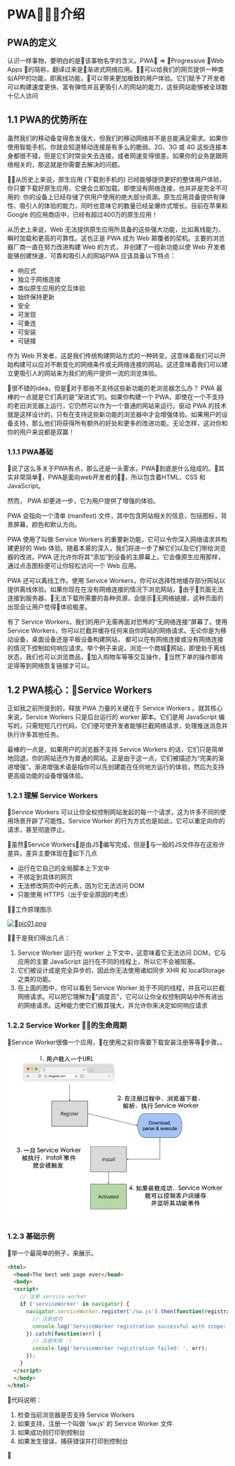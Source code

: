 # PWA介绍

## PWA的定义

认识一样事物，要明白的是该事物名字的含义。PWA => Progressive Web Apps 的简称，翻译过来是渐进式网络应用。可以给我们的网页提供一种类似APP的功能，即离线功能，可以带来更加极致的用户体验。它们赋予了开发者可以构建速度更快、富有弹性并且更吸引人的网站的能力，这些网站能够被全球数十亿人访问

## 1.1 PWA的优势所在

虽然我们的移动备变得愈发强大，但我们的移动网络并不是总能满足需求。如果你使用智能手机，你就会知道移动连接是有多么的脆弱。2G、3G 或 4G 这些连接本身都很不错，但是它们时常会失去连接，或者网速变得很差。如果你的业务是跟网络相关的，那这就是你需要去解决的问题。

从历史上来说，原生应用 (下载到手机的) 已经能够提供更好的整体用户体验，你只要下载好原生应用，它便会立即加载。即使没有网络连接，也并非是完全不可用的: 你的设备上已经存储了供用户使用的绝大部分资源。原生应用具备提供有弹性、吸引人的体验的能力，同时也意味它的数量已经呈爆炸式增长。目前在苹果和 Google 的应用商店中，已经有超过400万的原生应用！

从历史上来说，Web 无法提供原生应用所具备的这些强大功能，比如离线能力，瞬时加载和更高的可靠性。这也正是 PWA 成为 Web 颠覆者的契机。主要的浏览器厂商一直在努力改进构建 Web 的方式， 并创建了一组新功能以使 Web 开发者能够创建快速、可靠和吸引人的网站PWA 应该具备以下特点：

* 响应式
* 独立于网络连接
* 类似原生应用的交互体验
* 始终保持更新
* 安全
* 可发现
* 可重连
* 可安装
* 可链接

作为 Web 开发者，这是我们传统构建网站方式的一种转变。这意味着我们可以开始构建可以应对不断变化的网络条件或无网络连接的网站。这还意味着我们可以建立更吸引人的网站来为我们的用户提供一流的浏览体验。

很不错的idea，但是对于那些不支持这些新功能的老浏览器怎么办？ PWA 最棒的一点就是它们真的是“渐进式”的。如果你构建一个 PWA，即使在一个不支持的老旧浏览器上运行，它仍然可以作为一个普通的网站来运行。驱动 PWA 的技术就是这样设计的，只有在支持这些新功能的浏览器中才会增强体验。如果用户的设备支持，那么他们将获得所有额外的好处和更多的改进功能。无论怎样，这对你和你的用户来说都是双赢！

### 1.1.1 PWA基础

说了这么多关于PWA有点，那么还是一头雾水，PWA到底是什么组成的。其实非常简单，PWA是面向web开发者的，所以包含着HTML、CSS 和 JavaScript。

然而， PWA 却更进一步，它为用户提供了增强的体验。

PWA 会指向一个清单 (manifest) 文件，其中包含网站相关的信息，包括图标，背景屏幕，颜色和默认方向。

PWA 使用了叫做 Service Workers 的重要新功能，它可以令你深入网络请求并构建更好的 Web 体验。随着本章的深入，我们将进一步了解它们以及它们带给浏览器的改进。PWA 还允许你将其“添加”到设备的主屏幕上。它会像原生应用那样，通过点击图标便可让你轻松访问一个 Web 应用。

PWA 还可以离线工作。使用 Service Workers，你可以选择性地缓存部分网站以提供离线体验。如果你现在在没有网络连接的情况下浏览网站，由于页面无法连接到服务器，无法下载所需要的各种资源，会提示无网络链接，这种页面的出现会让用户觉得体验极差。

有了 Service Workers，我们的用户无需再面对恐怖的“无网络连接”屏幕了。使用 Service Workers，你可以拦截并缓存任何来自你网站的网络请求。无论你是为移动设备，桌面设备还是平板设备构建网站， 都可以在有网络连接或没有网络连接的情况下控制如何响应请求。举个例子来说，浏览一个商城网站，即使处于离线状态，我们也可以浏览商品，加入购物车等等交互操作，当然下单的操作那肯定得等到网络恢复链接才可以。

## 1.2 PWA核心：Service Workers

正如我之前所提到的，释放 PWA 力量的关键在于 Service Workers 。就其核心来说，Service Workers 只是后台运行的 worker 脚本。它们是用 JavaScript 编写的，只需短短几行代码，它们便可使开发者能够拦截网络请求，处理推送消息并执行许多其他任务。

最棒的一点是，如果用户的浏览器不支持 Service Workers 的话，它们只是简单地回退，你的网站还作为普通的网站。正是由于这一点，它们被描述为“完美的渐进增强”。渐进增强术语是指你可以先创建能在任何地方运行的体验，然后为支持更高级功能的设备增强体验。

### 1.2.1 理解 Service Workers

Service Workers 可以让你全权控制网站发起的每一个请求，这为许多不同的使用场景开辟了可能性。Service Worker 的行为方式也是如此，它可以重定向你的请求，甚至彻底停止。

虽然Service Workers是由JS编写完成，但是与一般的JS文件存在这些许差异。差异主要体现在如下几点

* 运行在它自己的全局脚本上下文中
* 不绑定到具体的网页
* 无法修改网页中的元素，因为它无法访问 DOM
* 只能使用 HTTPS（出于安全原因的考虑）

工作原理图示

[![pic01.png](https://i.loli.net/2018/04/24/5adee305aca48.png)](https://i.loli.net/2018/04/24/5adee305aca48.png)

于是我们得出几点：
1. Service Worker 运行在 worker 上下文中，这意味着它无法访问 DOM，它与应用的主要 JavaScript 运行在不同的线程上，所以它不会被阻塞。
2. 它们被设计成是完全异步的，因此你无法使用诸如同步 XHR 和 localStorage 之类的功能。
3. 在上面的图中，你可以看到 Service Worker 处于不同的线程，并且可以拦截网络请求。可以把它理解为"调度员"，它可以让你全权控制网站中所有进出的网络请求。这种能力使它们极其强大，并允许你来决定如何响应请求

### 1.2.2 Service Worker 的生命周期

Service Worker很像一个应用，在使用之前你需要下载安装注册等等步骤。。

[![生命周期](https://raw.githubusercontent.com/SangKa/PWA-Book-CN/master/assets/figure1.4.png)](https://raw.githubusercontent.com/SangKa/PWA-Book-CN/master/assets/figure1.4.png)


### 1.2.3 基础示例

举一个最简单的例子，来展示。

```html
<html>
  <head>The best web page ever</head>
  <body>
  <script>
    // 注册 service worker
    if ('serviceWorker' in navigator) {
      navigator.serviceWorker.register('/sw.js').then(function(registration) {
        // 注册成功
        console.log('ServiceWorker registration successful with scope: ', registration.scope);         
      }).catch(function(err) {
        // 注册失败 :(
        console.log('ServiceWorker registration failed: ', err);
      });
    }
  </script>
  </body>
</html>
```
代码说明：

1. 检查当前浏览器是否支持 Service Workers
2. 如果支持，注册一个叫做 'sw.js' 的 Service Worker 文件
3. 如果成功则打印到控制台
4. 如果发生错误，捕获错误并打印到控制台







